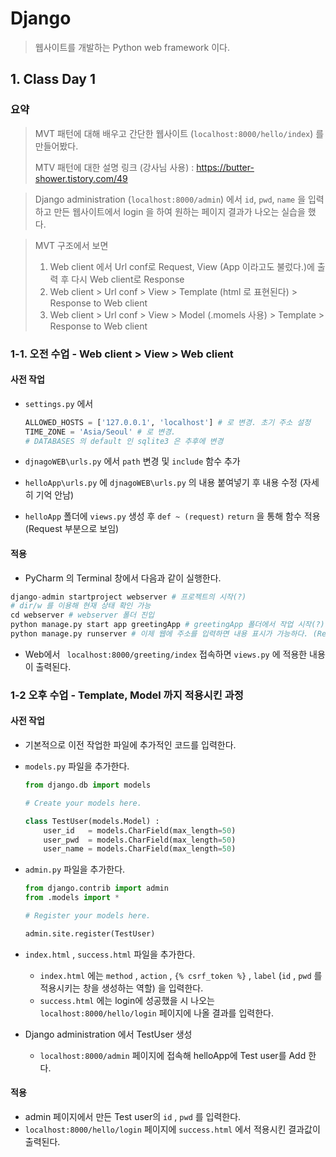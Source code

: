 # Django
> 웹사이트를 개발하는 Python web framework 이다.
## 1. Class Day 1
### 요약
> MVT 패턴에 대해 배우고 간단한 웹사이트 (`localhost:8000/hello/index`) 를 만들어봤다.
>
> MTV 패턴에 대한 설명 링크 (강사님 사용) : https://butter-shower.tistory.com/49

> Django administration (`localhost:8000/admin`) 에서 `id`, `pwd`, `name` 을 입력하고 만든 웹사이트에서 login 을 하여 원하는 페이지 결과가 나오는 실습을 했다.

> MVT 구조에서 보면
> 1. Web client 에서 Url conf로 Request, View (App 이라고도 불렀다.)에 출력 후 다시 Web client로 Response
> 2. Web client > Url conf > View > Template (html 로 표현된다) > Response to Web client
> 3. Web client > Url conf > View > Model (.momels 사용) > Template > Response to Web client

### 1-1. 오전 수업 - Web client > View > Web client

#### 사전 작업

- `settings.py` 에서

  ```python
  ALLOWED_HOSTS = ['127.0.0.1', 'localhost'] # 로 변경. 초기 주소 설정
  TIME_ZONE = 'Asia/Seoul' # 로 변경.
  # DATABASES 의 default 인 sqlite3 은 추후에 변경
  ```

- `djnagoWEB\urls.py` 에서 `path` 변경 및 `include` 함수 추가
- `helloApp\urls.py` 에 `djnagoWEB\urls.py` 의 내용 붙여넣기 후 내용 수정 (자세히 기억 안남)
- `helloApp` 폴더에 `views.py` 생성 후 `def ~ (request)` `return` 을 통해 함수 적용 (Request 부분으로 보임)

#### 적용

- PyCharm 의 Terminal 창에서 다음과 같이 실행한다.

```python
django-admin startproject webserver # 프로젝트의 시작(?)
# dir/w 를 이용해 현재 상태 확인 가능
cd webserver # webserver 폴더 진입
python manage.py start app greetingApp # greetingApp 폴더에서 작업 시작(?)
python manage.py runserver # 이제 웹에 주소를 입력하면 내용 표시가 가능하다. (Response 역할)

```

- Web에서 ` localhost:8000/greeting/index` 접속하면 `views.py` 에 적용한 내용이 출력된다.



### 1-2 오후 수업 - Template, Model 까지 적용시킨 과정

#### 사전 작업

- 기본적으로 이전 작업한 파일에 추가적인 코드를 입력한다.

- `models.py` 파일을 추가한다.

  ```python
  from django.db import models
  
  # Create your models here.
  
  class TestUser(models.Model) :
      user_id   = models.CharField(max_length=50)
      user_pwd  = models.CharField(max_length=50)
      user_name = models.CharField(max_length=50)
  ```

- `admin.py` 파일을 추가한다.

  ```python
  from django.contrib import admin
  from .models import *
  
  # Register your models here.
  
  admin.site.register(TestUser)
  ```

- `index.html` , `success.html` 파일을 추가한다.

  - `index.html` 에는 `method` , `action` , `{% csrf_token %}` , `label` (`id` , `pwd` 를 적용시키는 창을 생성하는 역할) 을 입력한다.
  - `success.html` 에는 login에 성공했을 시 나오는 `localhost:8000/hello/login` 페이지에 나올 결과를 입력한다.

- Django administration 에서 TestUser 생성
  - `localhost:8000/admin` 페이지에 접속해 helloApp에 Test user를 Add 한다.

#### 적용

- admin 페이지에서 만든 Test user의 ` id ` , `pwd` 를 입력한다.
-  `localhost:8000/hello/login` 페이지에 `success.html` 에서 적용시킨 결과값이 출력된다.

